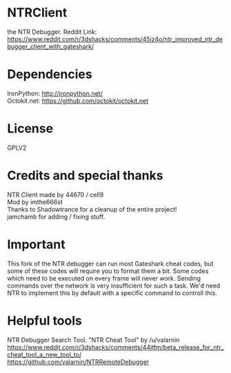 # NTRClient
the NTR Debugger.
Reddit Link: https://www.reddit.com/r/3dshacks/comments/45iz4o/ntr_improved_ntr_debugger_client_with_gateshark/

# Dependencies
IronPython: http://ironpython.net/  
Octokit.net: https://github.com/octokit/octokit.net

# License
GPLV2

# Credits and special thanks
NTR Client made by 44670 / cell9  
Mod by imthe666st  
Thanks to Shadowtrance for a cleanup of the entire project!  
jamchamb for adding / fixing stuff. 

# Important
This fork of the NTR debugger can run most Gateshark cheat codes, but some of these codes will require you to format them a bit. Some codes which need to be executed on every frame will never work. Sending commands over the network is very insufficient for such a task. We'd need NTR to implement this by default with a specific command to controll this.

# Helpful tools
NTR Debugger Search Tool. "NTR Cheat Tool" by /u/valarnin
https://www.reddit.com/r/3dshacks/comments/44jtfm/beta_release_for_ntr_cheat_tool_a_new_tool_to/
https://github.com/valarnin/NTRRemoteDebugger
